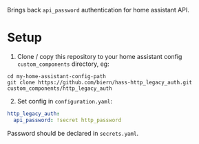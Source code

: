 Brings back `api_password` authentication for home assistant API.

# Setup

1. Clone / copy this repository to your home assistant config `custom_components` directory, eg:

``` shell
cd my-home-assistant-config-path
git clone https://github.com/biern/hass-http_legacy_auth.git custom_components/http_legacy_auth
```

2. Set config in `configuration.yaml`:

``` yaml
http_legacy_auth:
  api_password: !secret http_password
```

Password should be declared in `secrets.yaml`.
